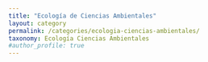 ```yaml
---
title: "Ecología de Ciencias Ambientales"
layout: category
permalink: /categories/ecologia-ciencias-ambientales/
taxonomy: Ecología Ciencias Ambientales
#author_profile: true
---
```

